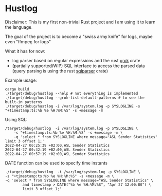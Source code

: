# Hustlog

Disclaimer: This is my first non-trivial Rust project and I am using it to learn the language.

The goal of the project is to become a "swiss army knife" for logs, maybe even "ffmpeg for logs"

What it has for now: 

- log parser based on regular expressions and the rust [grok](https://crates.io/crates/grok) crate
- (partially supported/WIP) SQL interface to access the parsed data
(query parsing is using the rust [sqlparser](https://crates.io/crates/sqlparser) crate)

Example usage:

    cargo build
    ./target/debug/hustlog --help # not everything is implemented
    ./target/debug/hustlog --grok-list-default-patterns # to see the built-in patterns
    ./target/debug/hustlog -i /var/log/system.log -p SYSLOGLINE -s "+timestamp:ts:%b %e %H:%M:%S" -s +message -m

Using SQL:

    /target/debug/hustlog  -i /var/log/system.log -p SYSLOGLINE \
        -s "+timestamp:ts:%b %e %H:%M:%S" -s +message -m \
        -q 'select * from SYSLOGLINE where message="ASL Sender Statistics" limit 3 offset 1;'
    2022-04-27 00:25:39 +02:00,ASL Sender Statistics
    2022-04-27 00:42:19 +02:00,ASL Sender Statistics
    2022-04-27 00:57:19 +02:00,ASL Sender Statistics

DATE function can be used to specify time instants

    ./target/debug/hustlog  -i /var/log/system.log -p SYSLOGLINE \
    -s "+timestamp:ts:%b %e %H:%M:%S" -s +message -m \
    -q 'select * from SYSLOGLINE where message="ASL Sender Statistics" \
            and timestamp > DATE("%b %e %H:%M:%S", "Apr 27 12:00:00") \
            limit 3 offset 1;'
